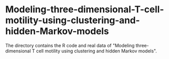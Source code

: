 # Modeling-three-dimensional-T-cell-motility-using-clustering-and-hidden-Markov-models
The directory contains the R code and real data of "Modeling three-dimensional T cell motility using  clustering and hidden Markov models". 
